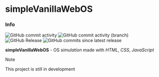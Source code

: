 # simpleVanillaWebOS

### Info
![GitHub commit activity](https://img.shields.io/github/commit-activity/m/IGOREK-Belarus/simpleVanillaWebOS)
![GitHub commit activity (branch)](https://img.shields.io/github/commit-activity/w/IGOREK-Belarus/simpleVanillaWebOS/dev?label=commit%20activity%20(Dev%20branch))
![GitHub Release](https://img.shields.io/github/v/release/IGOREK-Belarus/simpleVanillaWebOS)
![GitHub commits since latest release](https://img.shields.io/github/commits-since/IGOREK-Belarus/simpleVanillaWebOS/latest)

**simpleVanillaWebOS** - OS *simulation* made with *HTML*, *CSS*, *JavaScript*

>[!Note]
>This project is still in development
